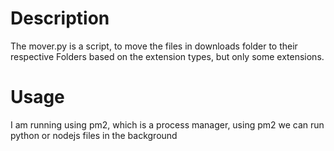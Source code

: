 # Description

The mover.py is a script, to move the files in downloads folder to their respective Folders based on the extension types, but only some extensions.

# Usage

I am running using pm2, which is a process manager, using pm2 we can run python or nodejs files in the background
